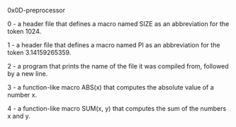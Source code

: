 0x0D-preprocessor

0 - a header file that defines a macro named SIZE as an abbreviation for the token 1024.

1 - a header file that defines a macro named PI as an abbreviation for the token 3.14159265359.

2 - a program that prints the name of the file it was compiled from, followed by a new line.

3 - a function-like macro ABS(x) that computes the absolute value of a number x.

4 - a function-like macro SUM(x, y) that computes the sum of the numbers x and y.
